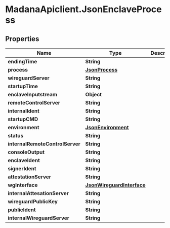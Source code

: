 # MadanaApiclient.JsonEnclaveProcess

## Properties

Name | Type | Description | Notes
------------ | ------------- | ------------- | -------------
**endingTime** | **String** |  | [optional] 
**process** | [**JsonProcess**](JsonProcess.md) |  | [optional] 
**wireguardServer** | **String** |  | [optional] 
**startupTime** | **String** |  | [optional] 
**enclaveInputstream** | **Object** |  | [optional] 
**remoteControlServer** | **String** |  | [optional] 
**internalIdent** | **String** |  | [optional] 
**startupCMD** | **String** |  | [optional] 
**environment** | [**JsonEnvironment**](JsonEnvironment.md) |  | [optional] 
**status** | **String** |  | [optional] 
**internalRemoteControlServer** | **String** |  | [optional] 
**consoleOutput** | **String** |  | [optional] 
**enclaveIdent** | **String** |  | [optional] 
**signerIdent** | **String** |  | [optional] 
**attestationServer** | **String** |  | [optional] 
**wgInterface** | [**JsonWireguardInterface**](JsonWireguardInterface.md) |  | [optional] 
**internalAttesationServer** | **String** |  | [optional] 
**wireguardPublicKey** | **String** |  | [optional] 
**publicIdent** | **String** |  | [optional] 
**internalWireguardServer** | **String** |  | [optional] 


